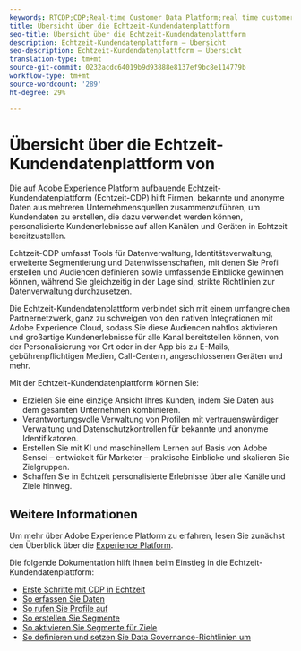 ```yaml
---
keywords: RTCDP;CDP;Real-time Customer Data Platform;real time customer data platform;real time cdp;cdp
title: Übersicht über die Echtzeit-Kundendatenplattform
seo-title: Übersicht über die Echtzeit-Kundendatenplattform
description: Echtzeit-Kundendatenplattform – Übersicht
seo-description: Echtzeit-Kundendatenplattform – Übersicht
translation-type: tm+mt
source-git-commit: 0232acdc64019b9d93888e8137ef9bc8e114779b
workflow-type: tm+mt
source-wordcount: '289'
ht-degree: 29%

---
```



# Übersicht über die Echtzeit-Kundendatenplattform von 

Die auf Adobe Experience Platform aufbauende Echtzeit-Kundendatenplattform (Echtzeit-CDP) hilft Firmen, bekannte und anonyme Daten aus mehreren Unternehmensquellen zusammenzuführen, um Kundendaten zu erstellen, die dazu verwendet werden können, personalisierte Kundenerlebnisse auf allen Kanälen und Geräten in Echtzeit bereitzustellen.

Echtzeit-CDP umfasst Tools für Datenverwaltung, Identitätsverwaltung, erweiterte Segmentierung und Datenwissenschaften, mit denen Sie Profil erstellen und Audiencen definieren sowie umfassende Einblicke gewinnen können, während Sie gleichzeitig in der Lage sind, strikte Richtlinien zur Datenverwaltung durchzusetzen.

Die Echtzeit-Kundendatenplattform verbindet sich mit einem umfangreichen Partnernetzwerk, ganz zu schweigen von den nativen Integrationen mit Adobe Experience Cloud, sodass Sie diese Audiencen nahtlos aktivieren und großartige Kundenerlebnisse für alle Kanal bereitstellen können, von der Personalisierung vor Ort oder in der App bis zu E-Mails, gebührenpflichtigen Medien, Call-Centern, angeschlossenen Geräten und mehr.

Mit der Echtzeit-Kundendatenplattform können Sie:

* Erzielen Sie eine einzige Ansicht Ihres Kunden, indem Sie Daten aus dem gesamten Unternehmen kombinieren.
* Verantwortungsvolle Verwaltung von Profilen mit vertrauenswürdiger Verwaltung und Datenschutzkontrollen für bekannte und anonyme Identifikatoren.
* Erstellen Sie mit KI und maschinellem Lernen auf Basis von Adobe Sensei – entwickelt für Marketer – praktische Einblicke und skalieren Sie Zielgruppen.
* Schaffen Sie in Echtzeit personalisierte Erlebnisse über alle Kanäle und Ziele hinweg.

## Weitere Informationen

Um mehr über Adobe Experience Platform zu erfahren, lesen Sie zunächst den Überblick über die [Experience Platform](../landing/home.md).

Die folgende Dokumentation hilft Ihnen beim Einstieg in die Echtzeit-Kundendatenplattform:

* [Erste Schritte mit CDP in Echtzeit](get-started.md)
* [So erfassen Sie Daten](sources/sources-overview.md)
* [So rufen Sie Profile auf](profile/profile-overview.md)
* [So erstellen Sie Segmente](segmentation/segmentation-overview.md)
* [So aktivieren Sie Segmente für Ziele](destinations/activate-destinations.md)
* [So definieren und setzen Sie Data Governance-Richtlinien um](privacy/data-governance-overview.md)
